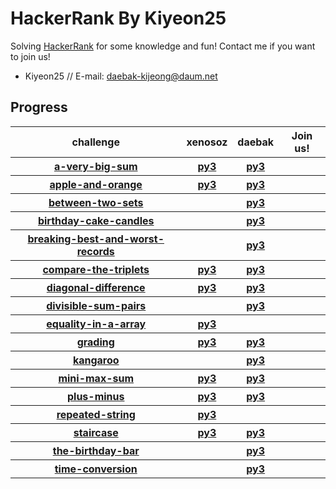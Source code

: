 
# HackerRank By Kiyeon25

Solving [HackerRank](https://www.hackerrank.com) for some knowledge and fun!
Contact me if you want to join us!

* Kiyeon25  //  E-mail: daebak-kijeong@daum.net

## Progress
<table>
  <thead>
    <tr>
      <th>challenge</th>
      <th>xenosoz</th>
      <th>daebak</th>
      <th>Join us!</th>
    </tr>
  </thead>
  <tbody>
    <tr>
      <th><a href="https://www.hackerrank.com/challenges/a-very-big-sum">a-very-big-sum</a></th>
      <th><a href="bin/../domains/algorithms-warmup/a-very-big-sum/xenosoz.a-very-big-sum.python3.py" alt="xenosoz.a-very-big-sum.python3.py">py3</a></th>
      <th><a href="bin/../domains/algorithms-warmup/a-very-big-sum/daebak.a-very-big-sum.python3.py" alt="daebak.a-very-big-sum.python3.py">py3</a></th>
      <th></th>
    </tr>
    <tr>
      <th><a href="https://www.hackerrank.com/challenges/apple-and-orange">apple-and-orange</a></th>
      <th><a href="bin/../domains/algorithms-implementation/apple-and-orange/xenosoz.apple-and-orange.python3.py" alt="xenosoz.apple-and-orange.python3.py">py3</a></th>
      <th><a href="bin/../domains/algorithms-implementation/apple-and-orange/daebak.apple-and-orange.python3.py" alt="daebak.apple-and-orange.python3.py">py3</a></th>
      <th></th>
    </tr>
    <tr>
      <th><a href="https://www.hackerrank.com/challenges/between-two-sets">between-two-sets</a></th>
      <th></th>
      <th><a href="bin/../domains/algorithms-implementation/between-two-sets/daebak.between-two-sets.python3.py" alt="daebak.between-two-sets.python3.py">py3</a></th>
      <th></th>
    </tr>
    <tr>
      <th><a href="https://www.hackerrank.com/challenges/birthday-cake-candles">birthday-cake-candles</a></th>
      <th></th>
      <th><a href="bin/../domains/algorithms-warmup/birthday-cake-candles/daebak.birthday-cake-candles.python3.py" alt="daebak.birthday-cake-candles.python3.py">py3</a></th>
      <th></th>
    </tr>
    <tr>
      <th><a href="https://www.hackerrank.com/challenges/breaking-best-and-worst-records">breaking-best-and-worst-records</a></th>
      <th></th>
      <th><a href="bin/../domains/algorithms-implementation/breaking-best-and-worst-records/daebak.breaking-best-and-worst-records.python3.py" alt="daebak.breaking-best-and-worst-records.python3.py">py3</a></th>
      <th></th>
    </tr>
    <tr>
      <th><a href="https://www.hackerrank.com/challenges/compare-the-triplets">compare-the-triplets</a></th>
      <th><a href="bin/../domains/algorithms-warmup/compare-the-triplets/xenosoz.compare-the-triplets.python3.py" alt="xenosoz.compare-the-triplets.python3.py">py3</a></th>
      <th><a href="bin/../domains/algorithms-warmup/compare-the-triplets/daebak.compare-the-triplets.python3.py" alt="daebak.compare-the-triplets.python3.py">py3</a></th>
      <th></th>
    </tr>
    <tr>
      <th><a href="https://www.hackerrank.com/challenges/diagonal-difference">diagonal-difference</a></th>
      <th><a href="bin/../domains/algorithms-warmup/diagonal-difference/xenosoz.diagonal-difference.python3.py" alt="xenosoz.diagonal-difference.python3.py">py3</a></th>
      <th><a href="bin/../domains/algorithms-warmup/diagonal-difference/daebak.diagonal-difference.python3.py" alt="daebak.diagonal-difference.python3.py">py3</a></th>
      <th></th>
    </tr>
    <tr>
      <th><a href="https://www.hackerrank.com/challenges/divisible-sum-pairs">divisible-sum-pairs</a></th>
      <th></th>
      <th><a href="bin/../domains/algorithms-implementation/divisible-sum-pairs/daebak.divisible-sum-pairs.python3.py" alt="daebak.divisible-sum-pairs.python3.py">py3</a></th>
      <th></th>
    </tr>
    <tr>
      <th><a href="https://www.hackerrank.com/challenges/equality-in-a-array">equality-in-a-array</a></th>
      <th><a href="bin/../domains/algorithms-implementation/equality-in-a-array/xenosoz.equality-in-a-array.python3.py" alt="xenosoz.equality-in-a-array.python3.py">py3</a></th>
      <th></th>
      <th></th>
    </tr>
    <tr>
      <th><a href="https://www.hackerrank.com/challenges/grading">grading</a></th>
      <th><a href="bin/../domains/algorithms-implementation/grading/xenosoz.grading.python3.py" alt="xenosoz.grading.python3.py">py3</a></th>
      <th><a href="bin/../domains/algorithms-implementation/grading/daebak.grading.python3.py" alt="daebak.grading.python3.py">py3</a></th>
      <th></th>
    </tr>
    <tr>
      <th><a href="https://www.hackerrank.com/challenges/kangaroo">kangaroo</a></th>
      <th></th>
      <th><a href="bin/../domains/algorithms-implementation/kangaroo/daebak.kangaroo.python3.py" alt="daebak.kangaroo.python3.py">py3</a></th>
      <th></th>
    </tr>
    <tr>
      <th><a href="https://www.hackerrank.com/challenges/mini-max-sum">mini-max-sum</a></th>
      <th><a href="bin/../domains/algorithms-warmup/mini-max-sum/xenosoz.mini-max-sum.python3.py" alt="xenosoz.mini-max-sum.python3.py">py3</a></th>
      <th><a href="bin/../domains/algorithms-warmup/mini-max-sum/daebak.mini-max-sum.python3.py" alt="daebak.mini-max-sum.python3.py">py3</a></th>
      <th></th>
    </tr>
    <tr>
      <th><a href="https://www.hackerrank.com/challenges/plus-minus">plus-minus</a></th>
      <th><a href="bin/../domains/algorithms-warmup/plus-minus/xenosoz.plus-minus.python3.py" alt="xenosoz.plus-minus.python3.py">py3</a></th>
      <th><a href="bin/../domains/algorithms-warmup/plus-minus/daebak.plus-minus.python3.py" alt="daebak.plus-minus.python3.py">py3</a></th>
      <th></th>
    </tr>
    <tr>
      <th><a href="https://www.hackerrank.com/challenges/repeated-string">repeated-string</a></th>
      <th><a href="bin/../domains/algorithms-implementation/repeated-string/xenosoz.repeated-string.python3.py" alt="xenosoz.repeated-string.python3.py">py3</a></th>
      <th></th>
      <th></th>
    </tr>
    <tr>
      <th><a href="https://www.hackerrank.com/challenges/staircase">staircase</a></th>
      <th><a href="bin/../domains/algorithms-warmup/staircase/xenosoz.staircase.python3.py" alt="xenosoz.staircase.python3.py">py3</a></th>
      <th><a href="bin/../domains/algorithms-warmup/staircase/daebak.staircase.python3.py" alt="daebak.staircase.python3.py">py3</a></th>
      <th></th>
    </tr>
    <tr>
      <th><a href="https://www.hackerrank.com/challenges/the-birthday-bar">the-birthday-bar</a></th>
      <th></th>
      <th><a href="bin/../domains/algorithms-implementation/the-birthday-bar/daebak.the-birthday-bar.python3.py" alt="daebak.the-birthday-bar.python3.py">py3</a></th>
      <th></th>
    </tr>
    <tr>
      <th><a href="https://www.hackerrank.com/challenges/time-conversion">time-conversion</a></th>
      <th></th>
      <th><a href="bin/../domains/algorithms-warmup/time-conversion/daebak.time-conversion.python3.py" alt="daebak.time-conversion.python3.py">py3</a></th>
      <th></th>
    </tr>
  </tbody>
</table>
